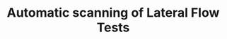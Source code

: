 ---
title: Automatic scanning of Lateral Flow Tests
description: "I spent one weekend building a system to automatically scan asymptomatic covid tests."
publishDate: 2021-12-30
draft: false
icon: /images/lft-scanning/icon.webp
---